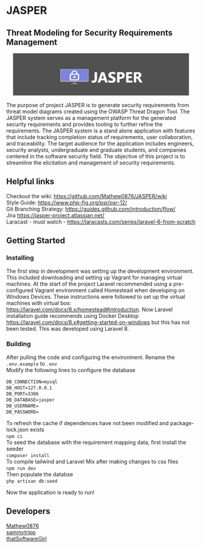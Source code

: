 # JASPER
## Threat Modeling for Security Requirements Management
<p align="center">
  <img width="" height="" src="Logo.png">
</p>

The purpose of project JASPER is to generate security requirements from threat model diagrams created using the OWASP Threat Dragon Tool. The JASPER system serves as a management platform for the generated security requirements and provides tooling to further refine the requirements. The JASPER system is a stand alone application with features that include tracking completion status of requirements, user collaboration, and traceability. The target audience for the application includes engineers, security analysts, undergraduate and graduate students, and companies centered in the software security field.  The objective of this project is to streamline the elicitation and management of security requirements.


## Helpful links
Checkout the wiki: https://github.com/Mathew0876/JASPER/wiki  
Style Guide: https://www.php-fig.org/psr/psr-12/  
Git Branching Strategy: https://guides.github.com/introduction/flow/  
Jira https://jasper-project.atlassian.net/  
Laracast - must watch - https://laracasts.com/series/laravel-6-from-scratch

## Getting Started
### Installing
The first step in development was setting up the development environment. This included downloading and setting up Vagrant for managing virtual machines. At the start of the project Laravel recommended using a pre-configured Vagrant environment called Homestead when developing on Windows Devices. These instructions were followed to set up the virtual machines with virtual box: https://laravel.com/docs/8.x/homestead#introduction. Now Laravel installation guide recommends using Docker Desktop https://laravel.com/docs/8.x#getting-started-on-windows but this has not been tested. This was developed using Laravel 8.

### Building
After pulling the code and configuring the environment. Rename the `.env.example` to `.env`  
Modify the following lines to configure the database
```
DB_CONNECTION=mysql  
DB_HOST=127.0.0.1  
DB_PORT=3306  
DB_DATABASE=jasper  
DB_USERNAME=    
DB_PASSWORD=  
````
To refresh the cache if dependences have not been modified and package-lock.json exists  
`npm ci`  
To seed the database with the requirement mapping data, first install the seeder  
`composer install`  
To compile tailwind and Laravel Mix after making changes to css files  
`npm run dev`  
Then populate the databse  
`php artisan db:seed`  

Now the application is ready to run!  

## Developers
[Mathew0876](https://github.com/Mathew0876)  
[sammytripp](https://github.com/sammytripp)  
[thatSoftwareGirl](https://github.com/thatSoftwareGirl)

